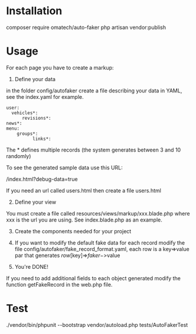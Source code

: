 # Installation

composer require omatech/auto-faker
php artisan vendor:publish

# Usage

For each page you have to create a markup:

1) Define your data

in the folder config/autofaker create a file describing your data in YAML, see the index.yaml for example. 

```
user:
  vehicles*:
      revisions*:
news*:
menu:
    groups*:
          links*:
```

The * defines multiple records (the system generates between 3 and 10 randomly)

To see the generated sample data use this URL:

/index.html?debug-data=true

If you need an url called users.html then create a file users.html

2) Define your view

You must create a file called resources/views/markup/xxx.blade.php where xxx is the url you are using. See index.blade.php as an example.

3) Create the components needed for your project

4) If you want to modify the default fake data for each record modify the file config/autofaker/fake_record_format.yaml, each row is a key=>value par that generates $row[$key]=>$faker->$value 

5) You're DONE!


If you need to add additional fields to each object generated modify the function getFakeRecord in the web.php file.

# Test

./vendor/bin/phpunit --bootstrap vendor/autoload.php tests/AutoFakerTest